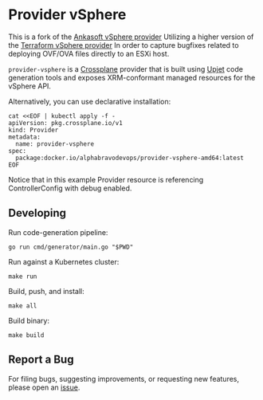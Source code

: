 # Provider vSphere

This is a fork of the [Ankasoft vSphere provider](https://github.com/ankasoftco/provider-vsphere) Utilizing a higher version of the [Terraform vSphere provider](https://github.com/hashicorp/terraform-provider-vsphere) In order to capture bugfixes related to deploying OVF/OVA files directly to an ESXi host.

`provider-vsphere` is a [Crossplane](https://crossplane.io/) provider that
is built using [Upjet](https://github.com/upbound/upjet) code
generation tools and exposes XRM-conformant managed resources for the
vSphere API.

Alternatively, you can use declarative installation:
```
cat <<EOF | kubectl apply -f -
apiVersion: pkg.crossplane.io/v1
kind: Provider
metadata:
  name: provider-vsphere
spec:
  package:docker.io/alphabravodevops/provider-vsphere-amd64:latest
EOF
```

Notice that in this example Provider resource is referencing ControllerConfig with debug enabled.


## Developing

Run code-generation pipeline:
```console
go run cmd/generator/main.go "$PWD"
```

Run against a Kubernetes cluster:

```console
make run
```

Build, push, and install:

```console
make all
```

Build binary:

```console
make build
```

## Report a Bug

For filing bugs, suggesting improvements, or requesting new features, please
open an [issue](https://github.com/AlphaBravoCompany/provider-vsphere/issues).

